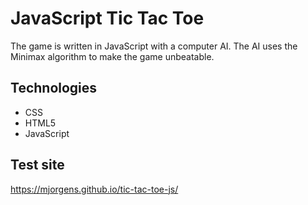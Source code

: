 # JavaScript Tic Tac Toe
The game is written in JavaScript with a computer AI. The AI uses the Minimax algorithm to make the game unbeatable.

## Technologies
* CSS
* HTML5
* JavaScript

## Test site
https://mjorgens.github.io/tic-tac-toe-js/
